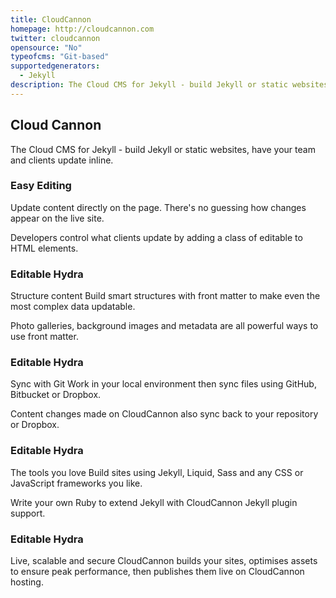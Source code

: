 ```yaml
---
title: CloudCannon
homepage: http://cloudcannon.com
twitter: cloudcannon
opensource: "No"
typeofcms: "Git-based"
supportedgenerators:
  - Jekyll
description: The Cloud CMS for Jekyll - build Jekyll or static websites, make updates inline.
---
```


## Cloud Cannon

The Cloud CMS for Jekyll - build Jekyll or static websites, have your team and clients update inline.

### Easy Editing

Update content directly on the page. There's no guessing how changes appear on the live site.

Developers control what clients update by adding a class of editable to HTML elements.

### Editable Hydra

Structure content
Build smart structures with front matter to make even the most complex data updatable.

Photo galleries, background images and metadata are all powerful ways to use front matter.

### Editable Hydra

Sync with Git
Work in your local environment then sync files using GitHub, Bitbucket or Dropbox.

Content changes made on CloudCannon also sync back to your repository or Dropbox.

### Editable Hydra

The tools you love
Build sites using Jekyll, Liquid, Sass and any CSS or JavaScript frameworks you like.

Write your own Ruby to extend Jekyll with CloudCannon Jekyll plugin support.

### Editable Hydra

Live, scalable and secure
CloudCannon builds your sites, optimises assets to ensure peak performance, then publishes them live on CloudCannon hosting.
